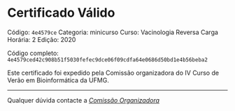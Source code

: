 # Certificado Válido

Código: `4e4579ce`
Categoria: minicurso
Curso: Vacinologia Reversa
Carga Horária: 2
Edição: 2020


Código completo: `4e4579ced42c908b51f5030fefec9dce06f09cdfa64e0686d50bd1e4b56beba2`


Este certificado foi expedido pela Comissão organizadora do IV Curso de Verão em Bioinformática da UFMG.

----

Qualquer dúvida contacte a [_Comissão Organizadora_](<mailto:cursobioinfoufmg@gmail.com$subject=[Certificados]>)

